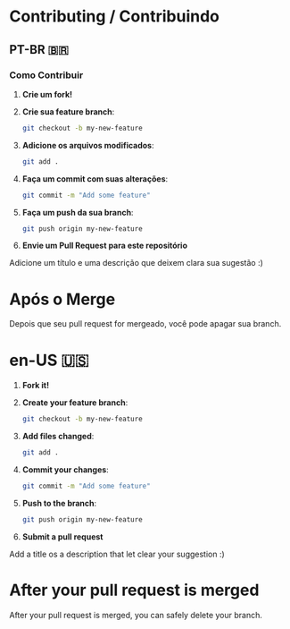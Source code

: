 # Contributing / Contribuindo

## PT-BR 🇧🇷

### Como Contribuir

1. **Crie um fork!**

2. **Crie sua feature branch**: 
   ```bash
   git checkout -b my-new-feature
3. **Adicione os arquivos modificados**:
    ```bash
    git add .

4. **Faça um commit com suas alterações**:
    ```bash
    git commit -m "Add some feature"

5. **Faça um push da sua branch**:
    ```bash
    git push origin my-new-feature

6. **Envie um Pull Request para este repositório**

Adicione um título e uma descrição que deixem clara sua sugestão :)

# Após o Merge

Depois que seu pull request for mergeado, você pode apagar sua branch.

# en-US 🇺🇸

1. **Fork it!**

2. **Create your feature branch**: 
    ```bash
    git checkout -b my-new-feature
3. **Add files changed**: 
    ```bash
    git add .
4. **Commit your changes**: 
    ```bash
    git commit -m "Add some feature"
5. **Push to the branch**: 
    ```bash
    git push origin my-new-feature
6. **Submit a pull request**

Add a title os a description that let clear your suggestion :)

# After your pull request is merged

After your pull request is merged, you can safely delete your branch.
